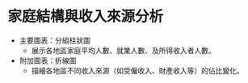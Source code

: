 # 家庭結構與收入來源分析
- 主要圖表：分組柱狀圖
    - 展示各地區家庭平均人數、就業人數、及所得收入者人數。
- 附加圖表：折線圖
    - 描繪各地區不同收入來源（如受僱收入、財產收入等）的佔比變化。